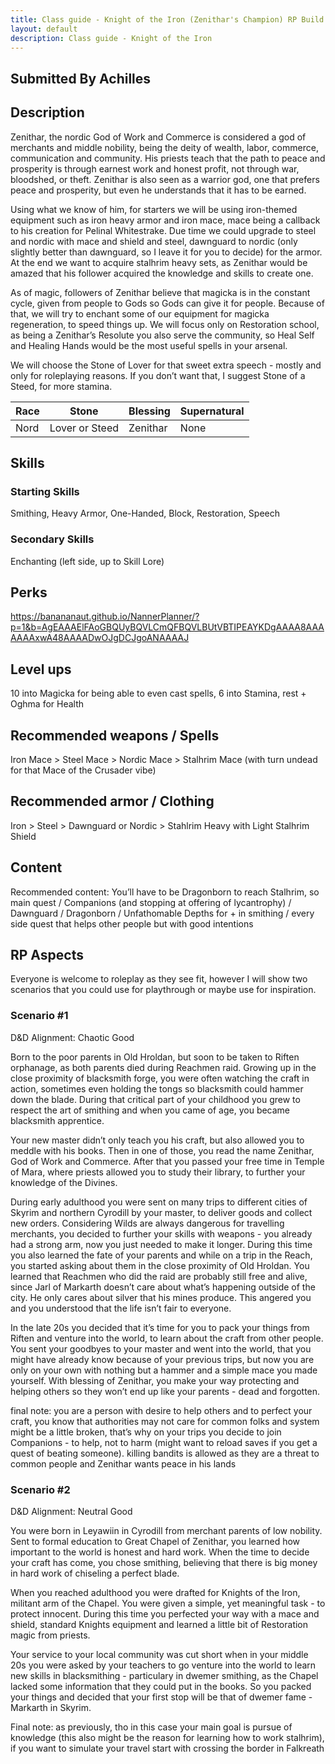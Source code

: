 ```yaml
---
title: Class guide - Knight of the Iron (Zenithar's Champion) RP Build
layout: default
description: Class guide - Knight of the Iron
---
```


## Submitted By Achilles 

## Description

Zenithar, the nordic God of Work and Commerce is considered a god of merchants and middle nobility, being the deity of wealth, labor, commerce, communication and community. His priests teach that the path to peace and prosperity is through earnest work and honest profit, not through war, bloodshed, or theft. Zenithar is also seen as a warrior god, one that prefers peace and prosperity, but even he understands that it has to be earned.

Using what we know of him, for starters we will be using iron-themed equipment such as iron heavy armor and iron mace, mace being a callback to his creation for Pelinal Whitestrake. Due time we could upgrade to steel and nordic with mace and shield and steel, dawnguard to nordic (only slightly better than dawnguard, so I leave it for you to decide) for the armor. At the end we want to acquire stalhrim heavy sets, as Zenithar would be amazed that his follower acquired the knowledge and skills to create one.

As of magic, followers of Zenithar believe that magicka is in the constant cycle, given from people to Gods so Gods can give it for people. Because of that, we will try to enchant some of our equipment for magicka regeneration, to speed things up. We will focus only on Restoration school, as being a Zenithar’s Resolute you also serve the community, so Heal Self and Healing Hands would be the most useful spells in your arsenal.

We will choose the Stone of Lover for that sweet extra speech - mostly and only for roleplaying reasons. If you don’t want that, I suggest Stone of a Steed, for more stamina.


Race | Stone | Blessing | Supernatural
|--|--|--|--|
Nord |Lover or Steed| Zenithar | None

## Skills

### Starting Skills
Smithing, Heavy Armor, One-Handed, Block, Restoration, Speech


### Secondary Skills
Enchanting (left side, up to Skill Lore)

## Perks
<https://banananaut.github.io/NannerPlanner/?p=1&b=AgEAAAElFAoGBQUyBQVLCmQFBQVLBUtVBTIPEAYKDgAAAA8AAAAAAAxwA48AAAADwOJgDCJgoANAAAAJ>

## Level ups

10 into Magicka for being able to even cast spells, 6 into Stamina, rest + Oghma for Health

## Recommended weapons / Spells

Iron Mace > Steel Mace > Nordic Mace > Stalhrim Mace (with turn undead for that Mace of the Crusader vibe)

## Recommended armor / Clothing

Iron > Steel > Dawnguard or Nordic > Stahlrim Heavy with Light Stalhrim Shield


## Content 

Recommended content: You’ll have to be Dragonborn to reach Stalhrim, so main quest / Companions (and stopping at offering of lycantrophy) / Dawnguard / Dragonborn / Unfathomable Depths for + in smithing / every side quest that helps other people but with good intentions

## RP Aspects

Everyone is welcome to roleplay as they see fit, however I will show two scenarios that you could use for playthrough or maybe use for inspiration.

### Scenario #1

D&D Alignment: Chaotic Good

Born to the poor parents in Old Hroldan, but soon to be taken to Riften orphanage, as both parents died during Reachmen raid. Growing up in the close proximity of blacksmith forge, you were often watching the craft in action, sometimes even holding the tongs so blacksmith could hammer down the blade. During that critical part of your childhood you grew to respect the art of smithing and when you came of age, you became blacksmith apprentice.

Your new master didn’t only teach you his craft, but also allowed you to meddle with his books. Then in one of those, you read the name Zenithar, God of Work and Commerce. After that you passed your free time in Temple of Mara, where priests allowed you to study their library, to further your knowledge of the Divines.

During early adulthood you were sent on many trips to different cities of Skyrim and northern Cyrodill by your master, to deliver goods and collect new orders. Considering Wilds are always dangerous for travelling merchants, you decided to further your skills with weapons - you already had a strong arm, now you just needed to make it longer. During this time you also learned the fate of your parents and while on a trip in the Reach, you started asking about them in the close proximity of Old Hroldan. You learned that Reachmen who did the raid are probably still free and alive, since Jarl of Markarth doesn’t care about what’s happening outside of the city. He only cares about silver that his mines produce. This angered you and you understood that the life isn’t fair to everyone.

In the late 20s you decided that it’s time for you to pack your things from Riften and venture into the world, to learn about the craft from other people. You sent your goodbyes to your master and went into the world, that you might have already know because of your previous trips, but now you are only on your own with nothing but a hammer and a simple mace you made yourself. With blessing of Zenithar, you make your way protecting and helping others so they won’t end up like your parents - dead and forgotten.

final note: you are a person with desire to help others and to perfect your craft, you know that authorities may not care for common folks and system might be a little broken, that’s why on your trips you decide to join Companions - to help, not to harm (might want to reload saves if you get a quest of beating someone). killing bandits is allowed as they are a threat to common people and Zenithar wants peace in his lands

### Scenario #2

D&D Alignment: Neutral Good

You were born in Leyawiin in Cyrodill from merchant parents of low nobility. Sent to formal education to Great Chapel of Zenithar, you learned how important to the world is honest and hard work. When the time to decide your craft has come, you chose smithing, believing that there is big money in hard work of chiseling a perfect blade. 

When you reached adulthood you were drafted for Knights of the Iron, militant arm of the Chapel. You were given a simple, yet meaningful task - to protect innocent. During this time you perfected your way with a mace and shield, standard Knights equipment and learned a little bit of Restoration magic from priests.

Your service to your local community was cut short when in your middle 20s you were asked by your teachers to go venture into the world to learn new skills in blacksmithing - particulary in dwemer smithing, as the Chapel lacked some information that they could put in the books.
So you packed your things and decided that your first stop will be that of dwemer fame - Markarth in Skyrim.

Final note: as previously, tho in this case your main goal is pursue of knowledge (this also might be the reason for learning how to work stalhrim), if you want to simulate your travel start with crossing the border in Falkreath
